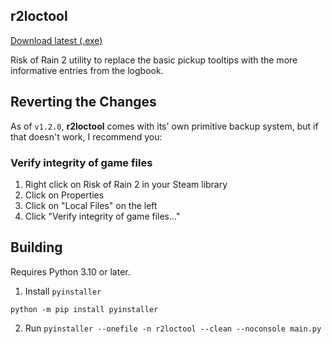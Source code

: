 ## r2loctool

[Download latest (.exe)](https://github.com/jack-avery/r2loctool/releases/latest/download/r2loctool.exe)

Risk of Rain 2 utility to replace the basic pickup tooltips with the more informative entries from the logbook.

## Reverting the Changes
As of `v1.2.0`, **r2loctool** comes with its' own primitive backup system, but if that doesn't work, I recommend you:
### Verify integrity of game files
1. Right click on Risk of Rain 2 in your Steam library
2. Click on Properties
3. Click on "Local Files" on the left
4. Click "Verify integrity of game files..."

## Building
Requires Python 3.10 or later.

1. Install `pyinstaller`
```
python -m pip install pyinstaller
```
2. Run `pyinstaller --onefile -n r2loctool --clean --noconsole main.py`